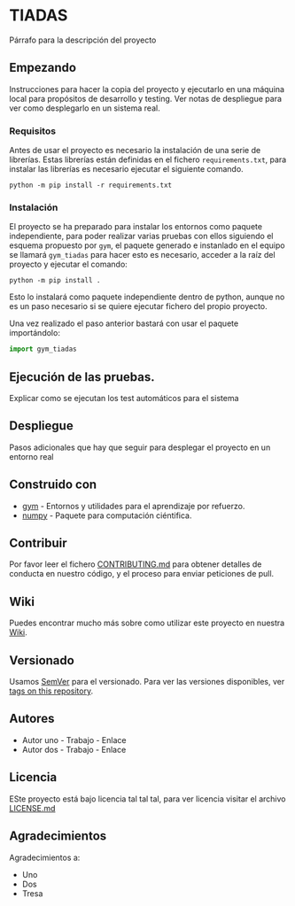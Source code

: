 # TIADAS

Párrafo para la descripción del proyecto

## Empezando

Instrucciones para hacer la copia del proyecto y ejecutarlo en una máquina local para propósitos de desarrollo y testing.
Ver notas de despliegue para ver como desplegarlo en un sistema real.

### Requisitos

Antes de usar el proyecto es necesario la instalación de una serie de librerías. Estas librerías están definidas en el
fichero `requirements.txt`, para instalar las librerías es necesario ejecutar el siguiente comando.

```text
python -m pip install -r requirements.txt
```

### Instalación

El proyecto se ha preparado para instalar los entornos como paquete independiente, para poder realizar varias pruebas
con ellos siguiendo el esquema propuesto por `gym`, el paquete generado e instanlado en el equipo se llamará `gym_tiadas`
para hacer esto es necesario, acceder a la raíz del proyecto y ejecutar el comando:

```text
python -m pip install .
```

Esto lo instalará como paquete independiente dentro de python, aunque no es un paso necesario si se quiere ejecutar
fichero del propio proyecto.

Una vez realizado el paso anterior bastará con usar el paquete importándolo:

```python
import gym_tiadas
```

## Ejecución de las pruebas.
Explicar como se ejecutan los test automáticos para el sistema

## Despliegue

Pasos adicionales que hay que seguir para desplegar el proyecto en un entorno real

## Construido con
* [gym](https://gym.openai.com/) - Entornos y utilidades para el aprendizaje por refuerzo.
* [numpy](https://www.numpy.org/) - Paquete para computación ciéntifica.

## Contribuir
Por favor leer el fichero [CONTRIBUTING.md](contributing.md) para obtener detalles de conducta en nuestro código, y el proceso para
enviar peticiones de pull.

## Wiki
Puedes encontrar mucho más sobre como utilizar este proyecto en nuestra [Wiki](docs/index.md).

## Versionado

Usamos [SemVer](http://semver.org/) para el versionado. Para ver las versiones disponibles, ver 
[tags on this repository](http://belinda.lcc.uma.es/tiadas/tiadas/-/tags).

## Autores
* Autor uno - Trabajo - Enlace
* Autor dos - Trabajo - Enlace

## Licencia
ESte proyecto está bajo licencia tal tal tal, para ver licencia visitar el archivo [LICENSE.md](LICENSE.md)

## Agradecimientos
Agradecimientos a:
* Uno
* Dos
* Tresa
